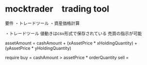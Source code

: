 # mocktrader　trading tool

要件
・トレードツール
・資産価格計算

・トレードツール
値動きはcsv形式で保存されている
売買の指示が可能


assetAmount = cashAmount + (xAssetPrice * xHoldingQuantity) + (yAssetPrice * yHoldingQuantity)

require
buy = cashAmount > assetPrice * orderQuantity
sell = 
